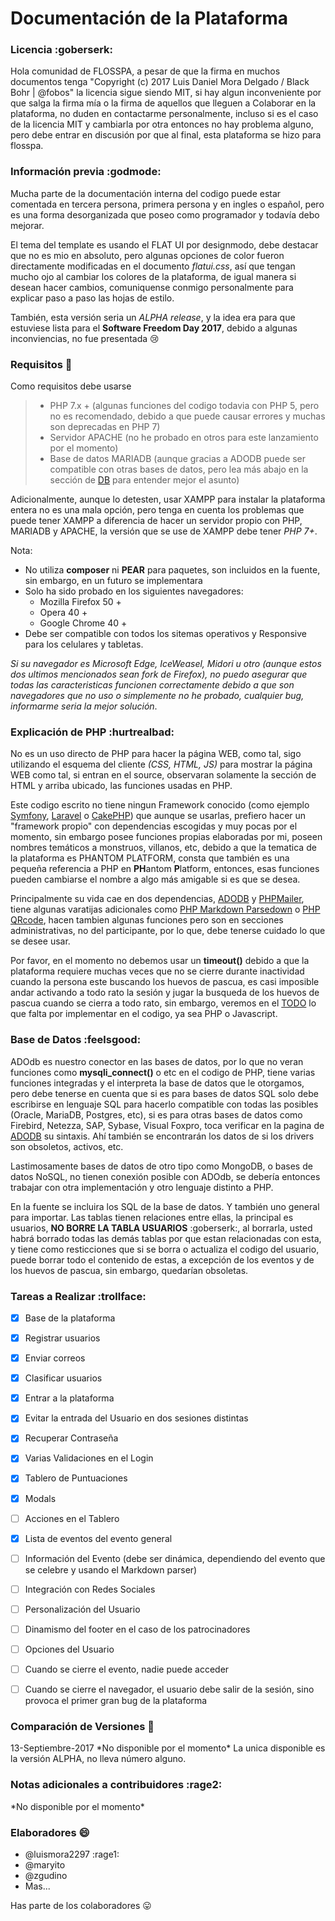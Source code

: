 # Documentación de la Plataforma

### Licencia :goberserk:
Hola comunidad de FLOSSPA, a pesar de que la firma en muchos documentos tenga "Copyright (c) 2017 Luis Daniel Mora Delgado / Black Bohr | @fobos" la licencia sigue siendo MIT, si hay algun inconveniente por que salga la firma mía o la firma de aquellos que lleguen a Colaborar en la plataforma, no duden en contactarme personalmente, incluso si es el caso de la licencia MIT y cambiarla por otra entonces no hay problema alguno, pero debe entrar en discusión por que al final, esta plataforma se hizo para flosspa.

### Información previa :godmode:
Mucha parte de la documentación interna del codigo puede estar comentada en tercera persona, primera persona y en ingles o español, pero es una forma desorganizada que poseo como programador y todavía debo mejorar.

El tema del template es usando el FLAT UI por designmodo, debe destacar que no es mio en absoluto, pero algunas opciones de color fueron directamente modificadas en el documento _flatui.css_, así que tengan mucho ojo al cambiar los colores de la plataforma, de igual manera si desean hacer cambios, comuniquense conmigo personalmente para explicar paso a paso las hojas de estilo.

También, esta versión seria un _ALPHA release_, y la idea era para que estuviese lista para el __Software Freedom Day 2017__, debido a algunas inconviencias, no fue presentada :cry:

### Requisitos :wolf:
Como requisitos debe usarse

> * PHP 7.x + (algunas funciones del codigo todavia con PHP 5, pero no es recomendado, debido a que puede causar errores y muchas son deprecadas en PHP 7)
> * Servidor APACHE (no he probado en otros para este lanzamiento por el momento)
> * Base de datos MARIADB (aunque gracias a ADODB puede ser compatible con otras bases de datos, pero lea más abajo en la sección de [DB](#base-de-datos-feelsgood) para entender mejor el asunto)

Adicionalmente, aunque lo detesten, usar XAMPP para instalar la plataforma entera no es una mala opción, pero tenga en cuenta los problemas que puede tener XAMPP a diferencia de hacer un servidor propio con PHP, MARIADB y APACHE, la versión que se use de XAMPP debe tener _PHP 7+_.

Nota:
* No utiliza __composer__ ni __PEAR__ para paquetes, son incluidos en la fuente, sin embargo, en un futuro se implementara
* Solo ha sido probado en los siguientes navegadores:
	* Mozilla Firefox 50 +
	* Opera 40 +
	* Google Chrome 40 +
* Debe ser compatible con todos los sitemas operativos y Responsive para los celulares y tabletas.

_Si su navegador es Microsoft Edge, IceWeasel, Midori u otro (aunque estos dos ultimos mencionados sean fork de Firefox), no puedo asegurar que todas las caracteristicas funcionen correctamente debido a que son navegadores que no uso o simplemente no he probado, cualquier bug, informarme seria la mejor solución_.

### Explicación de PHP :hurtrealbad:
No es un uso directo de PHP para hacer la página WEB, como tal, sigo utilizando el esquema del cliente _(CSS, HTML, JS)_ para mostrar la página WEB como tal, si entran en el source, observaran solamente la sección de HTML y arriba ubicado, las funciones usadas en PHP.

Este codigo escrito no tiene ningun Framework conocido (como ejemplo [Symfony](https://symfony.com/), [Laravel](https://laravel.com/) o [CakePHP](https://cakephp.org/)) que aunque se usarlas, prefiero hacer un "framework propio" con dependencias escogidas y muy pocas por el momento, sin embargo posee funciones propias elaboradas por mi, poseen nombres temáticos a monstruos, villanos, etc, debido a que la tematica de la plataforma es PHANTOM PLATFORM, consta que también es una pequeña referencia a PHP en **PH**antom **P**latform, entonces, esas funciones pueden cambiarse el nombre a algo más amigable si es que se desea.

Principalmente su vida cae en dos dependencias, [ADODB](http://adodb.org/dokuwiki/doku.php) y [PHPMailer](https://github.com/PHPMailer/PHPMailer), tiene algunas varatijas adicionales como [PHP Markdown Parsedown](http://parsedown.org/) o [PHP QRcode](https://github.com/codemasher/php-qrcode), hacen tambien algunas funciones pero son en secciones administrativas, no del participante, por lo que, debe tenerse cuidado lo que se desee usar.

Por favor, en el momento no debemos usar un __timeout()__ debido a que la plataforma requiere muchas veces que no se cierre durante inactividad cuando la persona este buscando los huevos de pascua, es casi imposible andar activando a todo rato la sesión y jugar la busqueda de los huevos de pascua cuando se cierra a todo rato, sin embargo, veremos en el [TODO](#tareas-a-realizar-trollface) lo que falta por implementar en el codigo, ya sea PHP o Javascript.

### Base de Datos :feelsgood:
ADOdb es nuestro conector en las bases de datos, por lo que no veran funciones como __mysqli_connect()__ o etc en el codigo de PHP, tiene varias funciones integradas y el interpreta la base de datos que le otorgamos, pero debe tenerse en cuenta que si es para bases de datos SQL solo debe escribirse en lenguaje SQL para hacerlo compatible con todas las posibles (Oracle, MariaDB, Postgres, etc), si es para otras bases de datos como Firebird, Netezza, SAP, Sybase, Visual Foxpro, toca verificar en la pagina de [ADODB](http://adodb.org/dokuwiki/doku.php) su sintaxis. Ahí también se encontrarán los datos de si los drivers son obsoletos, activos, etc.

Lastimosamente bases de datos de otro tipo como MongoDB, o bases de datos NoSQL, no tienen conexión posible con ADOdb, se debería entonces trabajar con otra implementación y otro lenguaje distinto a PHP.

En la fuente se incluira los SQL de la base de datos. Y también uno general para importar. Las tablas tienen relaciones entre ellas, la principal es usuarios, **NO BORRE LA TABLA USUARIOS** :goberserk:, al borrarla, usted habrá borrado todas las demás tablas por que estan relacionadas con esta, y tiene como resticciones que si se borra o actualiza el codigo del usuario, puede borrar todo el contenido de estas, a excepción de los eventos y de los huevos de pascua, sin embargo, quedarían obsoletas.

### Tareas a Realizar :trollface:
- [x] Base de la plataforma
- [x] Registrar usuarios
- [x] Enviar correos
- [x] Clasificar usuarios
- [x] Entrar a la plataforma
- [x] Evitar la entrada del Usuario en dos sesiones distintas
- [x] Recuperar Contraseña
- [x] Varias Validaciones en el Login
- [x] Tablero de Puntuaciones
- [x] Modals
- [ ] Acciones en el Tablero
- [x] Lista de eventos del evento general
- [ ] Información del Evento (debe ser dinámica, dependiendo del evento que se celebre y usando el Markdown parser)
- [ ] Integración con Redes Sociales
- [ ] Personalización del Usuario
- [ ] Dinamismo del footer en el caso de los patrocinadores
- [ ] Opciones del Usuario
- [ ] Cuando se cierre el evento, nadie puede acceder
- [ ] Cuando se cierre el navegador, el usuario debe salir de la sesión, sino provoca el primer gran bug de la plataforma


### Comparación de Versiones :japanese_ogre:
13-Septiembre-2017
\*No disponible por el momento\*
La unica disponible es la versión ALPHA, no lleva número alguno.

### Notas adicionales a contribuidores :rage2:
\*No disponible por el momento\*

### Elaboradores :smile:
* @luismora2297 :rage1:
* @maryito
* @zgudino
* Mas...

Has parte de los colaboradores :stuck_out_tongue:
